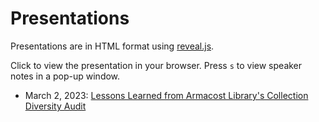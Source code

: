 # Presentations

Presentations are in HTML format using [reveal.js](https://revealjs.com).

Click to view the presentation in your browser. Press `s` to view speaker notes in a pop-up window.

- March 2, 2023: [Lessons Learned from Armacost Library's Collection Diversity Audit](https://sanjeet-mann.github.io/slides/lessons.html)
